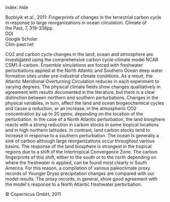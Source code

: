index: hide

<div class="Citation">

  <div class="Citation-body">
    <div class="Citation-text">Bozbiyik et al., 2011: Fingerprints of changes in the terrestrial carbon cycle in response to large reorganizations in ocean circulation. <span class="Article-journal">Climate of the Past, </span><span class="Article-volume">7, </span>319-338pp.</div>
    <div class="Citation-links">
      <div class="CitationLink" data-href="https://doi.org/10.5194/cp-7-319-2011">
        <div class="CitationLink-icon CitationLink-Doi"></div>
        <div class="CitationLink-text">DOI</div>
      </div>
      <div class="CitationLink" data-href="https://scholar.google.com/scholar?q=10.5194/cp-7-319-2011">
        <div class="CitationLink-icon CitationLink-Scholar"></div>
        <div class="CitationLink-text">Google Scholar</div>
      </div>
      <div class="CitationLink" data-href="http://www.clim-past.net/7/319/2011/">
        <div class="CitationLink-icon CitationLink-Publisher"></div>
        <div class="CitationLink-text">Clim-past.net</div>
      </div>
    </div>
  </div>
</div>

CO2 and carbon cycle changes in the land, ocean and atmosphere are investigated using the comprehensive carbon cycle-climate model NCAR CSM1.4-carbon. Ensemble simulations are forced with freshwater perturbations applied at the North Atlantic and Southern Ocean deep water formation sites under pre-industrial climate conditions. As a result, the Atlantic Meridional Overturning Circulation reduces in each experiment to varying degrees. The physical climate fields show changes qualitatively in agreement with results documented in the literature, but there is a clear distinction between northern and southern perturbations. Changes in the physical variables, in turn, affect the land and ocean biogeochemical cycles and cause a reduction, or an increase, in the atmospheric CO2 concentration by up to 20 ppmv, depending on the location of the perturbation. In the case of a North Atlantic perturbation, the land biosphere reacts with a strong reduction in carbon stocks in some tropical locations and in high northern latitudes. In contrast, land carbon stocks tend to increase in response to a southern perturbation. The ocean is generally a sink of carbon although large reorganizations occur throughout various basins. The response of the land biosphere is strongest in the tropical regions due to a shift of the Intertropical Convergence Zone. The carbon fingerprints of this shift, either to the south or to the north depending on where the freshwater is applied, can be found most clearly in South America. For this reason, a compilation of various paleoclimate proxy records of Younger Dryas precipitation changes are compared with our model results. The proxy records, in general, show good agreement with the model's response to a North Atlantic freshwater perturbation.

<div class="Citation-copy">
&copy; Copernicus GmbH, 2011
</div>